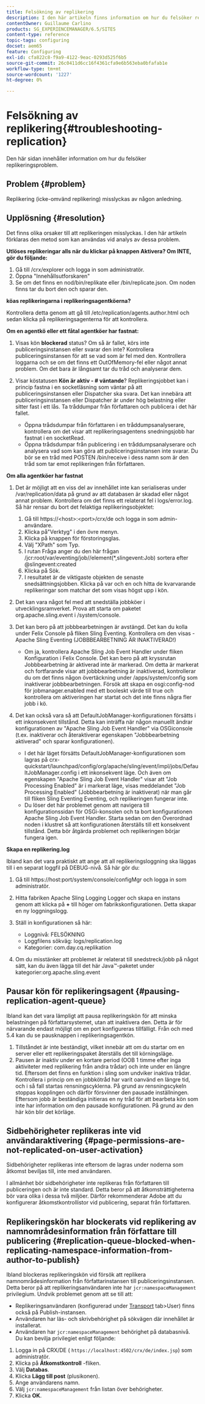 ```yaml
---
title: Felsökning av replikering
description: I den här artikeln finns information om hur du felsöker replikeringsproblem.
contentOwner: Guillaume Carlino
products: SG_EXPERIENCEMANAGER/6.5/SITES
content-type: reference
topic-tags: configuring
docset: aem65
feature: Configuring
exl-id: cfa822c8-f9a9-4122-9eac-0293d525f6b5
source-git-commit: 26c0411d6cc16f4361cfa9e6b563eba0bfafab1e
workflow-type: tm+mt
source-wordcount: '1227'
ht-degree: 0%

---
```


# Felsökning av replikering{#troubleshooting-replication}

Den här sidan innehåller information om hur du felsöker replikeringsproblem.

## Problem {#problem}

Replikering (icke-omvänd replikering) misslyckas av någon anledning.

## Upplösning {#resolution}

Det finns olika orsaker till att replikeringen misslyckas. I den här artikeln förklaras den metod som kan användas vid analys av dessa problem.

**Utlöses replikeringar alls när du klickar på knappen Aktivera? Om INTE, gör du följande:**

1. Gå till /crx/explorer och logga in som administratör.
1. Öppna &quot;Innehållsutforskaren&quot;
1. Se om det finns en nod/bin/replikate eller /bin/replicate.json. Om noden finns tar du bort den och sparar den.

**köas replikeringarna i replikeringsagentköerna?**

Kontrollera detta genom att gå till /etc/replication/agents.author.html och sedan klicka på replikeringsagenterna för att kontrollera.

**Om en agentkö eller ett fåtal agentköer har fastnat:**

1. Visas kön **blockerad** status? Om så är fallet, körs inte publiceringsinstansen eller svarar den inte? Kontrollera publiceringsinstansen för att se vad som är fel med den. Kontrollera loggarna och se om det finns ett OutOfMemory-fel eller något annat problem. Om det bara är långsamt tar du tråd och analyserar dem.
1. Visar köstatusen **Kön är aktiv - # väntande**? Replikeringsjobbet kan i princip fastna i en socketläsning som väntar på att publiceringsinstansen eller Dispatcher ska svara. Det kan innebära att publiceringsinstansen eller Dispatcher är under hög belastning eller sitter fast i ett lås. Ta tråddumpar från författaren och publicera i det här fallet.

   * Öppna trådsdumpar från författaren i en tråddumpsanalyserare, kontrollera om det visar att replikeringsagentens snedningsjobb har fastnat i en socketRead.
   * Öppna trådsdumpar från publicering i en tråddumpsanalyserare och analysera vad som kan göra att publiceringsinstansen inte svarar. Du bör se en tråd med POSTEN /bin/receive i dess namn som är den tråd som tar emot replikeringen från författaren.

**Om alla agentköer har fastnat**

1. Det är möjligt att en viss del av innehållet inte kan serialiseras under /var/replication/data på grund av att databasen är skadad eller något annat problem. Kontrollera om det finns ett relaterat fel i logs/error.log. Så här rensar du bort det felaktiga replikeringsobjektet:

   1. Gå till https://&lt;host>:&lt;port>/crx/de och logga in som admin-användare.
   1. Klicka på&quot;Verktyg&quot; i den övre menyn.
   1. Klicka på knappen för förstoringsglas.
   1. Välj &quot;XPath&quot; som Typ.
   1. I rutan Fråga anger du den här frågan /jcr:root/var/eventing/job//element(&#42;,slingevent:Job) sortera efter @slingevent:created
   1. Klicka på Sök.
   1. I resultatet är de viktigaste objekten de senaste snedsättningsjobben. Klicka på var och en och hitta de kvarvarande replikeringar som matchar det som visas högst upp i kön.

1. Det kan vara något fel med att snedställa jobbköer i utvecklingsramverket. Prova att starta om paketet org.apache.sling.event i /system/console.
1. Det kan bero på att jobbbearbetningen är avstängd. Det kan du kolla under Felix Console på fliken Sling Eventing. Kontrollera om den visas - Apache Sling Eventing (JOBBBEARBETNING ÄR INAKTIVERAD!)

   * Om ja, kontrollera Apache Sling Job Event Handler under fliken Konfiguration i Felix Console. Det kan bero på att kryssrutan Jobbbearbetning är aktiverad inte är markerad. Om detta är markerat och fortfarande visar att jobbbearbetning är inaktiverad, kontrollerar du om det finns någon övertäckning under /apps/system/config som inaktiverar jobbbearbetningen. Försök att skapa en osgi:config-nod för jobmanager.enabled med ett booleskt värde till true och kontrollera om aktiveringen har startat och det inte finns några fler jobb i kö.

1. Det kan också vara så att DefaultJobManager-konfigurationen försätts i ett inkonsekvent tillstånd. Detta kan inträffa när någon manuellt ändrar konfigurationen av &quot;Apache Sling Job Event Handler&quot; via OSGiconsole (t.ex. inaktiverar och återaktiverar egenskapen &quot;Jobbbearbetning aktiverad&quot; och sparar konfigurationen).

   * I det här läget försätts DefaultJobManager-konfigurationen som lagras på crx-quickstart/launchpad/config/org/apache/sling/event/impl/jobs/DefaultJobManager.config i ett inkonsekvent läge. Och även om egenskapen &quot;Apache Sling Job Event Handler&quot; visar att &quot;Job Processing Enabled&quot; är i markerat läge, visas meddelandet &quot;Job Processing Enabled&quot; (Jobbbearbetning är inaktiverat) när man går till fliken Sling Eventing Eventing, och replikeringen fungerar inte.
   * Du löser det här problemet genom att navigera till konfigurationssidan för OSGi-konsolen och ta bort konfigurationen Apache Sling Job Event Handler. Starta sedan om den Överordnad noden i klustret så att konfigurationen återställs till ett konsekvent tillstånd. Detta bör åtgärda problemet och replikeringen börjar fungera igen.

**Skapa en replikering.log**

Ibland kan det vara praktiskt att ange att all replikeringsloggning ska läggas till i en separat loggfil på DEBUG-nivå. Så här gör du:

1. Gå till https://host:port/system/console/configMgr och logga in som administratör.
1. Hitta fabriken Apache Sling Logging Logger och skapa en instans genom att klicka på **+** till höger om fabrikskonfigurationen. Detta skapar en ny loggningslogg.
1. Ställ in konfigurationen så här:

   * Loggnivå: FELSÖKNING
   * Loggfilens sökväg: logs/replication.log
   * Kategorier: com.day.cq.replikation

1. Om du misstänker att problemet är relaterat till snedstreck/jobb på något sätt, kan du även lägga till det här Java™-paketet under kategorier:org.apache.sling.event

## Pausar kön för replikeringsagent  {#pausing-replication-agent-queue}

Ibland kan det vara lämpligt att pausa replikeringskön för att minska belastningen på författarsystemet, utan att inaktivera den. Detta är för närvarande endast möjligt om en port konfigureras tillfälligt. Från och med 5.4 kan du se pausknappen i replikeringsagentkön.

1. Tillståndet är inte beständigt, vilket innebär att om du startar om en server eller ett replikeringspaket återställs det till körningsläge.
1. Pausen är inaktiv under en kortare period (OOB 1 timme efter inga aktiviteter med replikering från andra trådar) och inte under en längre tid. Eftersom det finns en funktion i sling som undviker inaktiva trådar. Kontrollera i princip om en jobbkötråd har varit oanvänd en längre tid, och i så fall startas rensningscyklerna. På grund av rensningscykeln stoppas kopplingen och därför försvinner den pausade inställningen. Eftersom jobb är beständiga initieras en ny tråd för att bearbeta kön som inte har information om den pausade konfigurationen. På grund av den här kön blir det körläge.

## Sidbehörigheter replikeras inte vid användaraktivering {#page-permissions-are-not-replicated-on-user-activation}

Sidbehörigheter replikeras inte eftersom de lagras under noderna som åtkomst beviljas till, inte med användaren.

I allmänhet bör sidbehörigheter inte replikeras från författaren till publiceringen och är inte standard. Detta beror på att åtkomsträttigheterna bör vara olika i dessa två miljöer. Därför rekommenderar Adobe att du konfigurerar åtkomstkontrollistor vid publicering, separat från författaren.

## Replikeringskön har blockerats vid replikering av namnområdesinformation från författare till publicering {#replication-queue-blocked-when-replicating-namespace-information-from-author-to-publish}

Ibland blockeras replikeringskön vid försök att replikera namnområdesinformation från författarinstansen till publiceringsinstansen. Detta beror på att replikeringsanvändaren inte har `jcr:namespaceManagement` privilegium. Undvik problemet genom att se till att:

* Replikeringsanvändaren (konfigurerad under [Transport](/help/sites-deploying/replication.md#replication-agents-configuration-parameters) tab>User) finns också på Publish-instansen.
* Användaren har läs- och skrivbehörighet på sökvägen där innehållet är installerat.
* Användaren har `jcr:namespaceManagement` behörighet på databasnivå. Du kan bevilja privilegiet enligt följande:

1. Logga in på CRX/DE ( `https://localhost:4502/crx/de/index.jsp`) som administratör.
1. Klicka på **Åtkomstkontroll** -fliken.
1. Välj **Databas**.
1. Klicka **Lägg till post** (plusikonen).
1. Ange användarens namn.
1. Välj `jcr:namespaceManagement` från listan över behörigheter.
1. Klicka **OK**.
